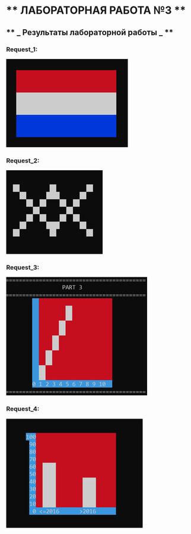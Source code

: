 # **  ЛАБОРАТОРНАЯ РАБОТА №3 **
## **   _ Результаты лабораторной работы _   **

### Request_1:
![Request_1](image/1.png)
### Request_2:
![Request_2](image/2.png)
### Request_3:
![Request_3](image/3.png)
### Request_4:
![Request_4](image/4.png)
